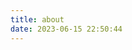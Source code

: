 ```yaml
---
title: about
date: 2023-06-15 22:50:44
---
```

<div id="aplayer-oSEOhviA" class="aplayer aplayer-tag-marker meting-tag-marker" data-id="4895239160" data-server="netease" data-type="playlist" data-mode="random" data-autoplay="true" data-listmaxheight="340px" data-preload="auto" data-theme="#e3f2f5" data-volume="0.4" mutex="true"></div>
